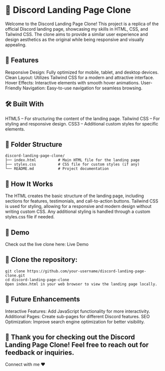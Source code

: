# 💬 Discord Landing Page Clone
Welcome to the Discord Landing Page Clone! This project is a replica of the official Discord landing page, showcasing my skills in HTML, CSS, and Tailwind CSS. The clone aims to provide a similar user experience and design aesthetics as the original while being responsive and visually appealing.

## 🚀 Features

Responsive Design: Fully optimized for mobile, tablet, and desktop devices.
Clean Layout: Utilizes Tailwind CSS for a modern and attractive interface.
Hover Effects: Interactive elements with smooth hover animations.
User-Friendly Navigation: Easy-to-use navigation for seamless browsing.

## 🛠️ Built With

HTML5 – For structuring the content of the landing page.
Tailwind CSS – For styling and responsive design.
CSS3 – Additional custom styles for specific elements.

## 📂 Folder Structure
    
    discord-landing-page-clone/
    ├── index.html          # Main HTML file for the landing page
    ├── styles.css          # CSS file for custom styles (if any)
    └── README.md           # Project documentation

## 🎯 How It Works

The HTML creates the basic structure of the landing page, including sections for features, testimonials, and call-to-action buttons.
Tailwind CSS is used for styling, allowing for a responsive and modern design without writing custom CSS.
Any additional styling is handled through a custom styles.css file if needed.

## 🎨 Demo

Check out the live clone here: Live Demo

## 📅 Clone the repository:

    git clone https://github.com/your-username/discord-landing-page-clone.git
    cd discord-landing-page-clone
    Open index.html in your web browser to view the landing page locally.

## 🔧 Future Enhancements

Interactive Features: Add JavaScript functionality for more interactivity.
Additional Pages: Create sub-pages for different Discord features.
SEO Optimization: Improve search engine optimization for better visibility.

## 🎉 Thank you for checking out the Discord Landing Page Clone! Feel free to reach out for feedback or inquiries.
Connect with me ❤️
